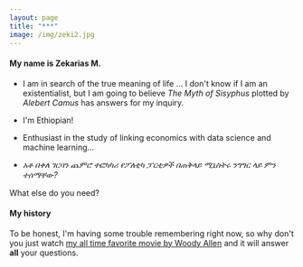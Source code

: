 ```yaml
---
layout: page
title: "***"
image: /img/zeki2.jpg
---
```

#### My name is Zekarias M.

- I am in search of the true meaning of life ... I don't know if I am an existentialist, but I am going to believe *The Myth of Sisyphus* plotted by *Alebert Camus* has answers for my inquiry.

- I'm Ethiopian!

- Enthusiast in the study of linking economics with data science and machine learning...

-  *አቶ በቀለ ገርባን ጨምሮ ተፎካካሪ የፖለቲካ ፓርቲዎች በጠቅላይ ሚኒስትሩ ንግግር ላይ ምን ተሰማቸው?*

What else do you need?

#### My history

To be honest, I'm having some trouble remembering right now, so why don't you just watch [my all time favorite movie by Woody Allen](http://en.wikipedia.org/wiki/Deconstructing_Harry) and it will answer **all** your questions.
